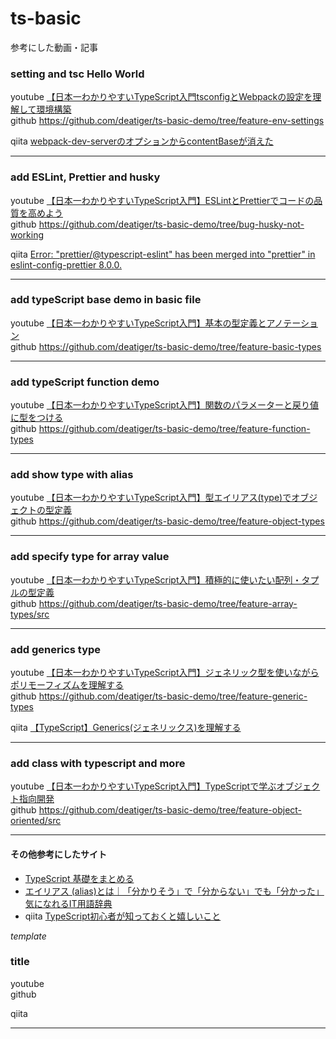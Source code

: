 # ts-basic
参考にした動画・記事 

### setting and tsc Hello World   
 
youtube [【日本一わかりやすいTypeScript入門tsconfigとWebpackの設定を理解して環境構築 ](https://www.youtube.com/watch?v=qSHlXcSces8)  
github https://github.com/deatiger/ts-basic-demo/tree/feature-env-settings  
  
qiita [webpack-dev-serverのオプションからcontentBaseが消えた](https://qiita.com/chocomint_t/items/4bc57945bce081922582)  
___  
  

### add ESLint, Prettier and husky  
youtube [【日本一わかりやすいTypeScript入門】ESLintとPrettierでコードの品質を高めよう](https://www.youtube.com/watch?v=R35LJL6a-p0&list=PLX8Rsrpnn3IW0REXnTWQp79mxCvHkIrad&index=4)  
github https://github.com/deatiger/ts-basic-demo/tree/bug-husky-not-working  
  
qiita [Error: "prettier/@typescript-eslint" has been merged into "prettier" in eslint-config-prettier 8.0.0.](https://qiita.com/schroneko/items/18041ca5f2917077e320)  
___  
  
  
### add typeScript base demo in basic file
youtube [【日本一わかりやすいTypeScript入門】基本の型定義とアノテーション](https://www.youtube.com/watch?v=KQhyHHQrcic&list=PLX8Rsrpnn3IW0REXnTWQp79mxCvHkIrad&index=4)  
github https://github.com/deatiger/ts-basic-demo/tree/feature-basic-types
___  
  
  
### add typeScript function demo
youtube [【日本一わかりやすいTypeScript入門】関数のパラメーターと戻り値に型をつける](https://www.youtube.com/watch?v=obdbskaarVQ&list=PLX8Rsrpnn3IW0REXnTWQp79mxCvHkIrad&index=5)  
github https://github.com/deatiger/ts-basic-demo/tree/feature-function-types  
___  
  

### add show type with alias
youtube [【日本一わかりやすいTypeScript入門】型エイリアス(type)でオブジェクトの型定義](https://www.youtube.com/watch?v=2DoYdw-rvL0&list=PLX8Rsrpnn3IW0REXnTWQp79mxCvHkIrad&index=6)  
github https://github.com/deatiger/ts-basic-demo/tree/feature-object-types  
___  
  
  
### add specify type for array value
youtube [【日本一わかりやすいTypeScript入門】積極的に使いたい配列・タプルの型定義](https://www.youtube.com/watch?v=BUSlgsUWn4I&list=PLX8Rsrpnn3IW0REXnTWQp79mxCvHkIrad&index=7)  
github https://github.com/deatiger/ts-basic-demo/tree/feature-array-types/src  
___  
  

### add generics type
youtube [【日本一わかりやすいTypeScript入門】ジェネリック型を使いながらポリモーフィズムを理解する](https://www.youtube.com/watch?v=5JYZzB7MMvo&list=PLX8Rsrpnn3IW0REXnTWQp79mxCvHkIrad&index=8)  
github https://github.com/deatiger/ts-basic-demo/tree/feature-generic-types  
  
qiita [【TypeScript】Generics(ジェネリックス)を理解する](https://qiita.com/k-penguin-sato/items/9baa959e8919157afcd4)
___  
  
  
### add class with typescript and more
youtube [【日本一わかりやすいTypeScript入門】TypeScriptで学ぶオブジェクト指向開発](https://www.youtube.com/watch?v=7u8o1r0LkHU&list=PLX8Rsrpnn3IW0REXnTWQp79mxCvHkIrad&index=10)  
github https://github.com/deatiger/ts-basic-demo/tree/feature-object-oriented/src   
___  
  
  
#### その他参考にしたサイト  
- [TypeScript 基礎をまとめる](https://zenn.dev/kei_nishikawa/articles/bc65705009ae1d)  
- [エイリアス (alias)とは｜「分かりそう」で「分からない」でも「分かった」気になれるIT用語辞典](https://wa3.i-3-i.info/word1149.html)  
- qiita [TypeScript初心者が知っておくと嬉しいこと](https://qiita.com/kotaonaga/items/13bec787769d6e8efc52)

*template*
### title
youtube []()  
github  
  
qiita []()
___  
  
  